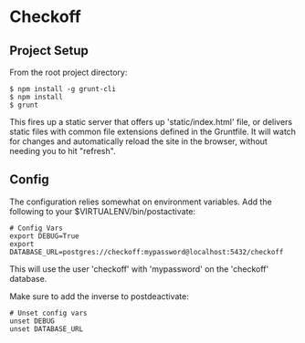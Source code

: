 # Checkoff

## Project Setup

From the root project directory:

    $ npm install -g grunt-cli
    $ npm install
    $ grunt

This fires up a static server that offers up 'static/index.html' file, or
delivers static files with common file extensions defined in the Gruntfile. It
will watch for changes and automatically reload the site in the browser,
without needing you to hit "refresh".

## Config

The configuration relies somewhat on environment variables. Add the following
to your $VIRTUALENV/bin/postactivate:

    # Config Vars
    export DEBUG=True
    export DATABASE_URL=postgres://checkoff:mypassword@localhost:5432/checkoff

This will use the user 'checkoff' with 'mypassword' on the 'checkoff' database.

Make sure to add the inverse to postdeactivate:

    # Unset config vars
    unset DEBUG
    unset DATABASE_URL
